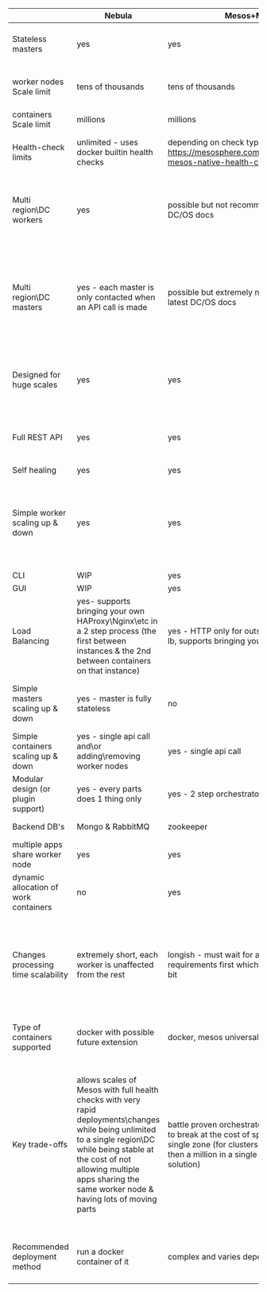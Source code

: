 |  | Nebula | Mesos+Marathon\DC/OS | Kubernetes | Swarm |
|-------------------------------------|---------------------------------------------------------------------------------------------------------------------------------------------------|------------------------------------------------------------------------------------------------------------------------------|-------------------------------------------------------------------------------------|-------------------------------------------------------------------------------------------------------------|
| Stateless masters | yes | yes | yes | no - data stored in local master raft consensus  |
| worker nodes Scale limit | tens of thousands  | tens of thousands | 1000-5000 depending on version | unknown |
| containers Scale limit | millions | millions | 120000 | unknown |
| Health-check limits | unlimited - uses docker builtin health checks | depending on check type - https://mesosphere.com/blog/2017/01/05/introducing-mesos-native-health-checks-apache-mesos-part-1/ | unknown | unlimited - uses docker builtin health checks |
| Multi region\DC workers | yes | possible but not recommended according to latest DC/OS docs | possible via multiple clusters controlled via an ubernetes cluster | yes |
| Multi region\DC masters | yes - each master is only contacted when an API call is made | possible but extremely not recommended according to latest DC/OS docs | not possible - even with ubernetes each region masters only manage it's own regions | possible but not recommended do to raft consensus  |
| Designed for huge scales | yes | yes | if you consider 1000-5000 instances huge | unknown |
| Full REST API | yes | yes | yes | partial - by default no outside endpoint is available  |
| Self healing | yes | yes | yes | yes |
| Simple worker scaling up & down | yes | yes | yes | partial - scaling down cleanly requires an api call rather then just shutting down the server like the rest |
| CLI | WIP | yes | yes | yes |
| GUI | WIP | yes | yes | no |
| Load Balancing | yes- supports bringing your own HAProxy\Nginx\etc in a 2 step process (the first between instances & the 2nd between containers on that instance) | yes - HTTP only for outside connections - marathon-lb, supports bringing your own otherwise | yes | yes - auto routes inside the cluster but you still need to LB between cluster nodes from the outside  |
| Simple masters scaling up & down | yes - master is fully stateless | no | no | partial - simple as long as quorum remains in the process |
| Simple containers scaling up & down | yes - single api call and\or adding\removing worker nodes | yes - single api call | yes - single api call | yes - single api call |
| Modular design (or plugin support) | yes - every parts does 1 thing only | yes - 2 step orchestrator | yes | yes |
| Backend DB's | Mongo & RabbitMQ | zookeeper | etcd | internal in masters |
| multiple apps share worker node | yes | yes | yes | yes |
| dynamic allocation of work containers | no | yes | yes | yes |
| Changes processing time scalability | extremely short, each worker is unaffected from the rest | longish - must wait for an offer matching it requirements first which at complex clusters can take a bit | short - listens to EtcD for changes which is fast but the masters don't scale when the load does | longish - gossip protocol will get there in the end but might take the scenic route |
| Type of containers supported | docker with possible future extension | docker, mesos universal container | docker with possible future extension | docker only |
| Key trade-offs | allows scales of Mesos with full health checks with very rapid deployments\changes while being unlimited to a single region\DC while being stable at the cost of not allowing multiple apps sharing the same worker node & having lots of moving parts | battle proven orchestrator that's damn near impossible to break at the cost of speed of changes & sticking to a single zone (for clusters with requests counts smaller then a million in a single region this is an amazing solution) | the buzzword choice, very popular (so support & updates are great) but kinda forces you to do things the Google way & not nearly as scalable as some other choices | comes prebuilt with the docker engine so easy to set up but is kinda of a black box, also using GOSSIP only ensures eventual consistency so who knows when a requested change takes affect |
| Recommended deployment method | run a docker container of it | complex and varies depending on your design | complex and varies depending on your design | prebuilt in docker engine so just a couple of commands |
